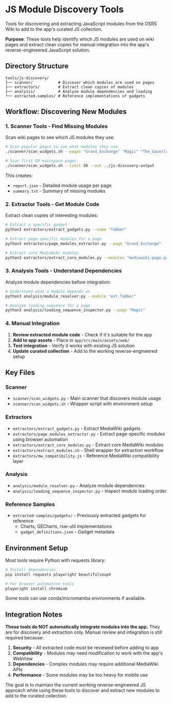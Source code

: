 # JS Module Discovery Tools

Tools for discovering and extracting JavaScript modules from the OSRS Wiki to add to the app's curated JS collection.

**Purpose**: These tools help identify which JS modules are used on wiki pages and extract clean copies for manual integration into the app's reverse-engineered JavaScript solution.

## Directory Structure

```
tools/js-discovery/
├── scanner/           # Discover which modules are used on pages
├── extractors/        # Extract clean copies of modules
├── analysis/          # Analyze module dependencies and loading
└── extracted-samples/ # Reference implementations of gadgets
```

## Workflow: Discovering New Modules

### 1. Scanner Tools - Find Missing Modules

Scan wiki pages to see which JS modules they use:

```bash
# Scan popular pages to see what modules they use
./scanner/scan_widgets.sh --pages "Grand_Exchange" "Magic" "The_Gauntlet" --out ../js-discovery-output

# Scan first 50 mainspace pages 
./scanner/scan_widgets.sh --limit 50 --out ../js-discovery-output
```

This creates:
- `report.json` - Detailed module usage per page
- `summary.txt` - Summary of missing modules

### 2. Extractor Tools - Get Module Code

Extract clean copies of interesting modules:

```bash
# Extract a specific gadget
python3 extractors/extract_gadgets.py --name "Tabber"

# Extract page-specific modules for a page
python3 extractors/page_modules_extractor.py --page "Grand_Exchange"

# Extract core MediaWiki modules
python3 extractors/extract_core_modules.py --modules "mediawiki.page.gallery"
```

### 3. Analysis Tools - Understand Dependencies

Analyze module dependencies before integration:

```bash
# Understand what a module depends on
python3 analysis/module_resolver.py --module "ext.Tabber"

# Analyze loading sequence for a page
python3 analysis/loading_sequence_inspector.py --page "Magic"
```

### 4. Manual Integration

1. **Review extracted module code** - Check if it's suitable for the app
2. **Add to app assets** - Place in `app/src/main/assets/web/` 
3. **Test integration** - Verify it works with existing JS solution
4. **Update curated collection** - Add to the working reverse-engineered setup

## Key Files

### Scanner
- `scanner/scan_widgets.py` - Main scanner that discovers module usage
- `scanner/scan_widgets.sh` - Wrapper script with environment setup

### Extractors  
- `extractors/extract_gadgets.py` - Extract MediaWiki gadgets
- `extractors/page_modules_extractor.py` - Extract page-specific modules using browser automation
- `extractors/extract_core_modules.py` - Extract core MediaWiki modules
- `extractors/extract_modules.sh` - Shell wrapper for extraction workflow
- `extractors/mw_compatibility.js` - Reference MediaWiki compatibility layer

### Analysis
- `analysis/module_resolver.py` - Analyze module dependencies
- `analysis/loading_sequence_inspector.py` - Inspect module loading order

### Reference Samples
- `extracted-samples/gadgets/` - Previously extracted gadgets for reference
  - Charts, GECharts, rsw-util implementations
  - `gadget_definitions.json` - Gadget metadata

## Environment Setup

Most tools require Python with requests library:

```bash
# Install dependencies
pip install requests playwright beautifulsoup4

# For browser automation tools
playwright install chromium
```

Some tools can use conda/micromamba environments if available.

## Integration Notes

**These tools do NOT automatically integrate modules into the app.** They are for discovery and extraction only. Manual review and integration is still required because:

1. **Security** - All extracted code must be reviewed before adding to app
2. **Compatibility** - Modules may need modification to work with the app's WebView
3. **Dependencies** - Complex modules may require additional MediaWiki APIs
4. **Performance** - Some modules may be too heavy for mobile use

The goal is to maintain the current working reverse-engineered JS approach while using these tools to discover and extract new modules to add to the curated collection.